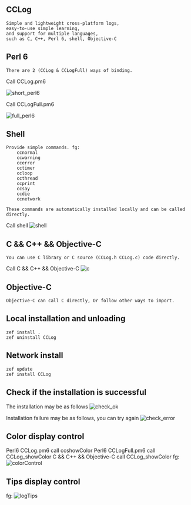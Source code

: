 ## CCLog
    Simple and lightweight cross-platform logs,
    easy-to-use simple learning,
    and support for multiple languages,
    such as C, C++, Perl 6, shell, Objective-C

## Perl 6
    There are 2 (CCLog & CCLogFull) ways of binding.

Call CCLog.pm6

![short_perl6](CCLog/doc/sceenshot/short_perl6.png)

Call CCLogFull.pm6

![full_perl6](CCLog/doc/sceenshot/full_perl6.png)

## Shell
    Provide simple commands. fg: 
		ccnormal
		ccwarning
		ccerror
		cctimer
		ccloop
		ccthread
		ccprint
		ccsay
		ccdie
		ccnetwork

    These commands are automatically installed locally and can be called directly.


Call shell
![shell](CCLog/doc/sceenshot/shell.png)

## C && C++ && Objective-C
    You can use C library or C source (CCLog.h CCLog.c) code directly.

Call C && C++ && Objective-C
![c](CCLog/doc/sceenshot/c.png)

## Objective-C
    Objective-C can call C directly, Or follow other ways to import.


## Local installation and unloading
    zef install .
    zef uninstall CCLog

## Network install
    zef update
    zef install CCLog

## Check if the installation is successful

The installation may be as follows
![check_ok](CCLog/doc/sceenshot/check_ok.png)

Installation failure may be as follows, you can try again
![check_error](CCLog/doc/sceenshot/check_error.png)

## Color display control
  Perl6 CCLog.pm6 call ccshowColor
  Perl6 CCLogFull.pm6 call CCLog_showColor
  C && C++ && Objective-C call CCLog_showColor
  fg:
  ![colorControl](CCLog/doc/sceenshot/colorControl.png)

## Tips display control
  fg:
  ![logTips](CCLog/doc/sceenshot/logTips.png)


